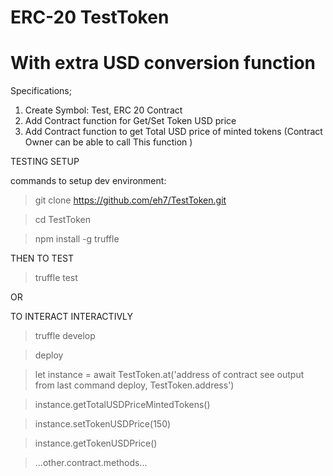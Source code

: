# ERC-20 TestToken 

# With extra USD conversion function

Specifications;
1. Create Symbol: Test, ERC 20 Contract 
2. Add Contract function for Get/Set Token USD price 
3. Add Contract function to get Total USD price of minted tokens (Contract Owner can be able to call This function )


TESTING SETUP

commands to setup dev environment:

> git clone https://github.com/eh7/TestToken.git

> cd TestToken

> npm install -g truffle


THEN TO TEST

> truffle test

OR

TO INTERACT INTERACTIVLY 

> truffle develop

> deploy

> let instance = await TestToken.at('address of contract see output from last command deploy, TestToken.address')

> instance.getTotalUSDPriceMintedTokens()

> instance.setTokenUSDPrice(150)

> instance.getTokenUSDPrice()

> ...other.contract.methods...
